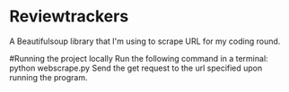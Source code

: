 # Reviewtrackers
A Beautifulsoup library that I'm using to scrape URL for my coding round. 

#Running the project locally
Run the following command in a terminal: 
python webscrape.py
Send the get request to the url specified upon running the program. 
